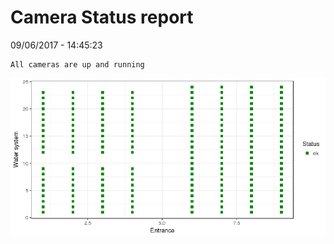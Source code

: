 Camera Status report
================
09/06/2017 - 14:45:23

    All cameras are up and running

![](camreport_files/figure-markdown_github/unnamed-chunk-2-1.png)

